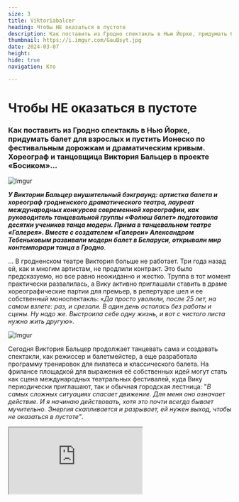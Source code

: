 ```yaml
---
size: 3
title: Viktoriabalcer
heading: Чтобы НЕ оказаться в пустоте
description: Как поставить из Гродно спектакль в Нью Йорке, придумать балет для взрослых и пустить Ионеско по фестивальным дорожкам и драматическим кривым. Хореограф и танцовщица Виктория Бальцер в проекте «Босиком»… 
thumbnail: https://i.imgur.com/GauBsyt.jpg
date: 2024-03-07
height: 
hide: true
navigation: Кто

---
```

# **Чтобы НЕ оказаться в пустоте**

### Как поставить из Гродно спектакль в Нью Йорке, придумать балет для взрослых и пустить Ионеско по фестивальным дорожкам и драматическим кривым. Хореограф и танцовщица Виктория Бальцер в проекте «Босиком»… 

![Imgur](https://i.imgur.com/NvlghO6.jpg)  

**_У Виктории Бальцер внушительный бэкграунд: артистка балета и хореограф гродненского драматического театра, лауреат международных конкурсов современной хореографии, как руководитель танцевальной группы «Фолюш балет» подготовила десятки учеников танца модерн. Прима в танцевальном театре «Галерея». Вместе с создателем «Галереи» Александром Тебеньковым развивали модерн балет в Беларуси, открывали мир контемпорари танца в Гродно_**.

... В гродненском театре Виктория больше не работает. Три года назад ей, как и многим артистам, не продлили контракт. Это было предсказуемо, но все равно неожиданно и жестко. Труппа в тот момент практически развалилась, а Вику активно приглашали ставить в драме хореографические партии для премьер, в репертуаре шел и ее собственный моноспектакль: «_Да просто уволили, после 25 лет, на самом взлете: раз, и срезали.  В один день осталась без работы и сцены. Ну надо же. Выстроила себе одну жизнь, и вот с чистого листа нужно жить другую_».

![Imgur](https://i.imgur.com/GauBsyt.jpg)

Сегодня Виктория Бальцер продолжает танцевать сама и создавать спектакли, как режиссер и балетмейстер, а еще разработала программу тренировок для пилатеса и классического балета. На фрилансе площадкой для выражения её собственных идей могут стать как сцена международных театральных фестивалей, куда Вику периодически приглашают, так и обычная городская лестница: "_В самых сложных ситуациях спасает движение. Для меня оно означает действие. И я начинаю действовать, хотя это почти всегда бывает мучительно. Энергия скапливается и разрывает, ей нужен выход, чтобы не оказаться в пустоте"_.

<div><iframe class="youtube" src="https://www.youtube.com/embed/6vRYQvktovY"></div>

### **У вас были ситуации, когда сидите один на один перед персонажем из театра абсурда?**

Тема трансформации человека, стала поводом  исследовать психологию системы власти. «_У вас были ситуации, когда вы сидите один на один с персонажем из пьесы театра абсурда? У меня были, и я всегда думаю, почему он такой, пускай до предела уставший, но всё же»_, – говорит Виктория. – «_Мне интересно, какие этапы проходит личность, как меняются ценности, когда происходит превращение. Ведь в детстве все более-менее одинаковые, поступки ребёнка объясняются общечеловеческими свойствами_».

<div class="gallery2">
<!-- Смените gallery2 на gallery3 или gallery4, цифра определяет количество картинок в одном ряду -->
<a href="https://imgur.com/NfqD2IK"><img src="https://i.imgur.com/NfqD2IK.jpg" title="source: imgur.com" /></a>
<a href="https://imgur.com/MYFg5hE"><img src="https://i.imgur.com/MYFg5hE.jpg" title="source: imgur.com" /></a>
</div>

[Жертвы долга](https://shcherbinska.com/theatre.html) по пьесе одного из основателей театра абсурда **Эжена Ионеско** с гродненскими актерами получились в удивительном синтезе с костюмами и пластикой. Это был микс движения и речитатива, гнева, покорности и разложения. Но без привычных для гродненской драмы кричалок, скорее, проговаривание и отстраненность, препарирование причин. Действие, где актеры и зрители находятся друг напротив друга, но все же наблюдают за происходящим как бы со стороны: «Ведь это же все происходит не со мной, да?».

![Imgur](https://i.imgur.com/BgYoK8C.jpg)

«_С художником [Олей Щербинской](https://shcherbinska.com/theatre.html) мы полностью совпали в требованиях к костюму. Это был полет, обе испытали чудодейственные ощущения, дотошный профессионализм, а я обожаю профессионализм_». Спектакль дошел до премьеры на энтузиазме участников. Никто из маленькой труппы к этому времени уже не работал в официальных театрах. Видеоверсия осталась на полках культурной Беларуси. Когда-нибудь полки будут разобраны. К этому времени Виктория решила и дальше развивать тему.

## **«Слова «не страшно» далеко не синонимы «я не боюсь»**

«_Я раздражаюсь, когда тема остается не рождённой. Считаю, что отказываться от данного тебе (неважно, способности это или возможности), - грешить перед небом. Тему трансформации личности для меня было очень важно продолжить._»

Так появился «Не страшно» – пластический спектакль, где два танцовщика технически оказываются в разных реальностях для зрителей. Действие транслируется на экране и разворачивается в зале. В спектакле фраза «Не страшно» приобретает философское значение: человек рождает идею, выстраивает её и доводит до финала. 

<div class="gallery2">
<!-- Смените gallery2 на gallery3 или gallery4, цифра определяет количество картинок в одном ряду -->
<a href="https://imgur.com/4LhBA7E"><img src="https://i.imgur.com/4LhBA7E.jpg" title="source: imgur.com" /></a>
<a href="https://imgur.com/VKpeytm"><img src="https://i.imgur.com/VKpeytm.jpg" title="source: imgur.com" /></a>
<a href="https://imgur.com/qyeYZlc"><img src="https://i.imgur.com/qyeYZlc.jpg" title="source: imgur.com" /></a>
<a href="https://imgur.com/2Y1tJiF"><img src="https://i.imgur.com/2Y1tJiF.jpg" title="source: imgur.com" /></a>
</div>

«_Кто бы мне сказал, что я по зуму с Нью-Йорком спектакль сделаю_, – улыбается Виктория. – _Когда ты скопил энергию, а она может скопиться за ночь, ты становишься одержимой. Когда начинаю, меня несёт, пока не сделаю. Творчество – не для слабых.  А [Женя Романович](https://www.instagram.com/jenya_romanovich/), моя ученица, она мыслит шире, интереснее, чем остальные, Женя боец еще тот. Был во всем этом один нюанс, Женя переехала и живет в Нью-Йорке, а я остаюсь в Гродно»_.

Спектакль погубил стол: «_Именно он олицетворял для меня систему, и ничего больше… Мы поменяли несколько помещений в Нью-Йорке, на каждой репетиции был новый стол и новая хореография. Наконец нашли тот самый, такой необходимый шаткий объект, который складывался почти в дипломат. Сделали ещё одну версию. Но не смогли записать финальное видео, стол просто забрал хозяин. Возникли сложности и с демонстрацией в Гродно. Нужно уже было брать разрешение, невозможно найти сцену, нельзя привлечь зрителей. Поэтому я сказала: точка, мы закрываем проект_».

### **Актриса читает пьесу, в которой никогда не сыграет**

«…_Я ещё не знала, что возможна фестивальная версия, мы продолжим, мне стол предоставят, и студию, и я как человек сделаю свою работу. Все получилось в итоге с продолжением «Не страшно». Изменила сценарий, пригласила новую актрису, уже без видео. На премьере, как рыба в воду вошла, меня как будто из банки выплеснули в море_».

Всё действие разворачивается вокруг актрисы, которая живет на столе. То ложится с подушкой, то, как на плацкарте, едет на верхней полке. Человек без места. Актриса читает пьесу, в которой никогда не сыграет. Но она живет, проживает свою роль. За три недели репетиций из «Не страшно» получился цельный спектакль со своей драматургией. Однако Виктория и на этот раз не бросила тему. Спектакль по Ионеско ещё будет гулять по миру:
«_Теперь мне нужен актер. Как Вася Минич (гродненский актер живет теперь в Литве. Прим. Ред.). Он умел быть естественным, никого не наигрывал, это великое свойство. Буду искать. Прикольно жить этим всем»_, – говорит Виктория. 

<div class="gallery4">
<!-- Смените gallery2 на gallery3 или gallery4, цифра определяет количество картинок в одном ряду -->
<a href="https://imgur.com/d63nQrU"><img src="https://i.imgur.com/d63nQrU.jpg" title="source: imgur.com" /></a>
<a href="https://imgur.com/oSxlayY"><img src="https://i.imgur.com/oSxlayY.jpg" title="source: imgur.com" /></a>
<a href="https://imgur.com/erz3ERo"><img src="https://i.imgur.com/erz3ERo.jpg" title="source: imgur.com" /></a>
 <a href="https://imgur.com/nu67IxB"><img src="https://i.imgur.com/nu67IxB.jpg" title="source: imgur.com" /></a> 
</div>

### **«Я думала, кто это устроил, точно человек дягилевского разлива, но галерею прикрыли почти сразу»**

Ещё один опыт фриланса - творческое взаимодействие с молодым хореографом-постановщиком, а затем с художником – родился опять-таки в поиске потока. 

_«Я была на нулях, устала от себя, мне не нравится все время свой стиль танцевать, нужны были чужой подход и личное развитие. Попросила [Женю Романович](https://www.instagram.com/jenya_romanovich/) поставить для меня спектакль. И она придумала «Секрет воина». Идея классная, но не моё. Требовался бойцовской стиль, много силового на руки, техника силовая. Сейчас девочки на руках, как на ногах стоят. Раньше это так часто не практиковалось. Однако пунктиром, сама идея была мне очень интересна. Поэтому, чтобы материал не кис в запаснике, я решила, что покажу его, когда меня пригласили на открытие выставки художника [Александра Болдакова](https://www.instagram.com/flobus_art/): [Luminarium](https://www.mamgrodno.com/projects/luminariumboldakov.html)  в галерее [400 квадратов](https://www.instagram.com/400kvadratov/) в торговом центре «Тринити» в Гродно. Помню, меня это снова спасло. Очередной простой противный закончился_». 

[«Секрет воина»](https://www.instagram.com/p/CWlzqlbjzno/) с выставкой смотрелся очень органично. «_Грандиозно по-вселенски звучал проект. Особенно в этой галерее в торговом центре. Когда ее закрывали, я как собственное несчастье восприняла. Это был такой подарок городу, само помещение и соединение: галереи, искусства и купи/продай. Я думала, кто это устроил, точно человек дягилевского разлива, но галерею прикрыли почти сразу. Материал лежит, надо действительно садится за монтаж_».

![Imgur](https://i.imgur.com/E4R7miV.jpg)

### **Куда движется танец – это игра с самим собой, всегда**

«_Куда движется танец? Игра с самим собой – всегда. Не надо играться со зрителем. В танце просто поветрие нарциссизма, как никогда. Это меня немного раздражает и обижает. Отсеиваю 90 процентов того, что вижу. Однако и эти 90 процентов должны быть, нам не хватает этого потока сырых, неисследованных тем, несовершенства, из него и рождается качество. Спокойно на это смотрю, главное, чтобы процесс шел. У всех за ушами ноги, техника, 32- 64 фуэте. Но я обожаю, когда в ногах есть интеллект. Это наслаждение видеть, но встречается очень редко_. 

_Глаз мой настроен на балет с детства. Меня не могли оторвать от телевизора, когда показывали классику. А в нашем доме было так устроено, что то, что я сказала – абсолютный закон. Если я сказала: буду смотреть балет – точка! Балет же никто особенно не снимал и показывали его в 12 ночи. Я Максимову, Плисецкую, Бежара сидела ждала. Так что у меня с детства насмотренность.  Нашей публике ее не хватает, они поэтому не могут различать стоящее_».

<div class="gallery2">
<!-- Смените gallery2 на gallery3 или gallery4, цифра определяет количество картинок в одном ряду -->
<a href="https://imgur.com/HJtFH1V"><img src="https://i.imgur.com/HJtFH1V.jpg" title="source: imgur.com" /></a>
<a href="https://imgur.com/5Ao6moh"><img src="https://i.imgur.com/5Ao6moh.jpg" title="source: imgur.com" /></a>
</div>

### **«Я вижу в людях странный взгляд, и мне это нравится»** 

Страшно иметь тренера, который видит твое тело до самой маленькой косточки. С другой стороны, он может объяснить любое твое движение и делает точные подачи. Кроме танцевальной и драматической практики, сегодня Вика ведет группы по пилатесу и балет для взрослых.

<div class="gallery2">
<!-- Смените gallery2 на gallery3 или gallery4, цифра определяет количество картинок в одном ряду -->
<a href="https://imgur.com/4STE1uf"><img src="https://i.imgur.com/4STE1uf.jpg" title="source: imgur.com" /></a>
<a href="https://imgur.com/hFvYC55"><img src="https://i.imgur.com/hFvYC55.jpg" title="source: imgur.com" /></a>
</div>

"_Сколько жизней я уже прожила_, – **улыбается Вика**, – _и вот открываются новые пути_. 
На тренировке у Виктории стиль на преодоление: «Это самый верный способ дойти к цели. Конечно через разумное. Это не про пилатес, но я вижу в людях странный взгляд, и мне это нравится. Умные, адекватные подбираются, притягиваются. Уже начали юморить. Балет – тот же фитнес, но в эстетическом ключе. Тело укрепляется не хуже железок, круче железок, ведь это такая работа в мышцах. Начиная с того, чтобы встать в первую позицию, нужно втянуть все: от пяток до пупка, и ты уже мокрый. Но мне же ещё нужно передать и нематериальное».

![Imgur](https://i.imgur.com/VWhaNVs.jpg)

Больше о Виктории можно узнать : [здесь](https://www.instagram.com/vik.toriya8/)

Спектакли танцтеатра "Галерея" : [XXL](https://www.youtube.com/watch?si=h6WdYAtrMFTDUki4&v=rMiHIsHxHaU&feature=youtu.be), [Гипотенуза круга](https://www.youtube.com/watch?si=vzBy5RjRhafHSAmN&v=nqiGJCB3y6A&feature=youtu.be) ,[Неоконченная пьеса](https://www.youtube.com/watch?si=_7XBdtISuBXFq-5w&v=PQEsJ_fyixo&feature=youtu.be)

Автор видео, фото: [Катерина Гордеева](https://www.instagram.com/katti.gordeeva/)

Автор текста: Инна Максимчик, [mamgrodno](https://t.me/mamgrodno)






